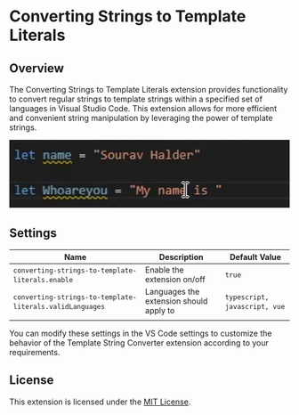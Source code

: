 # Converting Strings to Template Literals

## Overview
The Converting Strings to Template Literals extension provides functionality to convert regular strings to template strings within a specified set of languages in Visual Studio Code. This extension allows for more efficient and convenient string manipulation by leveraging the power of template strings.

![Extension Preview](./images/preview.gif)


## Settings

| Name                                      | Description                                                              | Default Value                                                    |
| ----------------------------------------- | ------------------------------------------------------------------------ | ---------------------------------------------------------------- |
| `converting-strings-to-template-literals.enable`        | Enable the extension on/off                                            | `true`                                                           |
| `converting-strings-to-template-literals.validLanguages` | Languages the extension should apply to                                  | `typescript, javascript, vue`                                               |
                                                       |

You can modify these settings in the VS Code settings to customize the behavior of the Template String Converter extension according to your requirements.


## License
This extension is licensed under the [MIT License](https://opensource.org/licenses/MIT).

